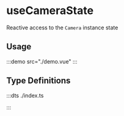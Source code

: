 # useCameraState

Reactive access to the `Camera` instance state

## Usage

:::demo src="./demo.vue"
:::

## Type Definitions

:::dts ./index.ts

:::